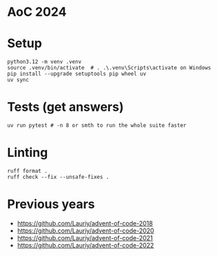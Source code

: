 # AoC 2024

# Setup
```shell
python3.12 -m venv .venv
source .venv/bin/activate  # . .\.venv\Scripts\activate on Windows
pip install --upgrade setuptools pip wheel uv
uv sync
```

# Tests (get answers)

```shell
uv run pytest # -n 8 or smth to run the whole suite faster
```

# Linting
```shell
ruff format .
ruff check --fix --unsafe-fixes .
```

# Previous years

- https://github.com/Lauriy/advent-of-code-2018
- https://github.com/Lauriy/advent-of-code-2020
- https://github.com/Lauriy/advent-of-code-2021
- https://github.com/Lauriy/advent-of-code-2022
